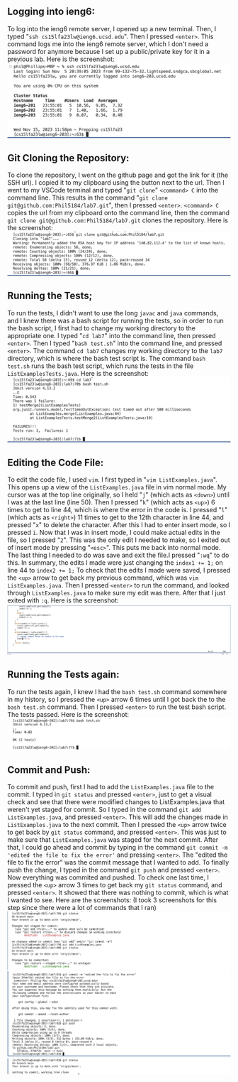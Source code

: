 ## Logging into ieng6:
To log into the ieng6 remote server, I opened up a new terminal. Then, I typed "`ssh cs15lfa23lw@ieng6.ucsd.edu`". Then I pressed `<enter>`. This command logs me into the ieng6 remote server, which I don't need a password for anymore
because I set up a public/private key for it in a previous lab. 
Here is the screenshot:
![Image](Logieng6Lab4.jpg)

## Git Cloning the Repository:
To clone the repository, I went on the github page and got the link for it (the SSH url). I copied it to my clipboard using the button next to the url. Then I went to my VSCode terminal and 
typed "`git clone`" `<command> C` into the command line. This results in the command "`git clone git@github.com:Phil5184/lab7.git`", then I pressed `<enter>`. `<command> C` copies the url from my clipboard onto the command line, then the command `git clone git@github.com:Phil5184/lab7.git` clones the repository.
Here is the screenshot:
![Image](GitCloneLab4.jpg)

## Running the Tests;
To run the tests, I didn't want to use the long `javac` and `java` commands, and I knew there was a bash script for running the tests, so in order to run the bash script, I first had to change my working directory to the appropriate one.
I typed "`cd lab7`" into the command line, then pressed `<enter>`. Then I typed "`bash test.sh`" into the command line, and pressed `<enter>`. The command `cd lab7` changes my working directory to the `lab7` directory, which is where the
 bash test script is. The command `bash test.sh` runs the bash test script, which runs the tests in the file `ListExamplesTests.java`.
Here is the screenshot:
![Image](RunningTestsLab4.jpg)

## Editing the Code File: 
To edit the code file, I used `vim`. I first typed in "`vim ListExamples.java`". This opens up a view of the `ListExamples.java` file in vim normal mode. My cursor was at the top line originally, so I held "`j`" (which acts as `<down>`) until I was at the last line (line 50). Then I pressed "`k`" (which acts as `<up>`) 6 times to get to line 44, which is where the error in the code is. I pressed "`l`" (which acts as `<right>`) 11 times to get to the 12th character in line 44, and pressed "`x`" to delete the character. After this I had to enter insert mode, so I pressed `i`. Now that I was in insert mode, I could make actual edits in the file, so I pressed "`2`". This was the only edit I needed to make, so I exited out of insert mode by pressing "`<esc>`". This puts me back into normal mode. The last thing I needed to do was save and exit the file.I pressed "`:wq`" to do this. 
In summary, the edits I made were just changing the `index1 += 1;` on line 44 to `index2 += 1;`
To check that the edits I made were saved, I pressed the `<up>` arrow to get back my previous command, which was `vim ListExamples.java`. Then I pressed `<enter>` to run the command, and looked through `ListExamples.java` to make sure my edit was there. After that I just exited with `:q`.
Here is the screenshot:
![Image](EditCode.jpg)

## Running the Tests again:
To run the tests again, I knew I had the `bash test.sh` command somewhere in my history, so I pressed the `<up>` arrow 6 times until I got back the to the `bash test.sh` command. Then I pressed `<enter>` to run the test bash script. The tests passed. 
Here is the screenshot:
![Image](RunTests2.jpg)

## Commit and Push:
To commit and push, first I had to add the `ListExamples.java` file to the commit. I typed in `git status` and pressed `<enter>`, just to get a visual check and see that there were modified changes to ListExamples.java that weren't yet staged for commit. So I typed in the command `git add ListExamples.java`, and pressed `<enter>`. This will add the changes made in `ListExamples.java` to the next commit. Then I pressed the `<up>` arrow twice to get back by `git status` command, and pressed `<enter>`. This was just to make sure that `ListExamples.java` was staged for the next commit.
After that, I could go ahead and commit by typing in the command `git commit -m 'edited the file to fix the error'` and pressing `<enter>`. The "edited the file to fix the error" was the commit message that I wanted to add. To finally push the change, I typed in the command `git push` and pressed `<enter>`. Now everything was commited and pushed. To check one last time, I pressed the `<up>` arrow 3 times to get back my `git status` command, and pressed `<enter>`. It showed that there was nothing to commit, which is what I wanted to see. 
Here are the screenshots: (I took 3 screenshots for this step since there were a lot of commands that I ran)
![Image](gitAdd.jpg)
![Image](gitCommit.jpg)
![Image](gitStatus.jpg)
